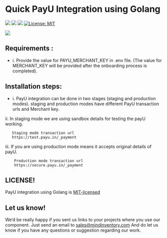 # Quick PayU Integration using Golang

<a href="https://travis-ci.org/Mindinventory/Golang-Paytm" style="pointer-events: none;" target="_blank"><img src="https://travis-ci.org/Mindinventory/Golang-PayU.svg?branch=master"></a>
<a href="https://godoc.org/fyne.io/fyne" style="pointer-events: none;" target="_blank"><img src="https://img.shields.io/badge/go-documentation-blue.svg"></a>
<a href="https://goreportcard.com/report/github.com/Mindinventory/Golang-PayU" style="pointer-events: none;" target="_blank"><img src="https://goreportcard.com/badge/github.com/Mindinventory/Golang-PayU"></a>
[![License: MIT](https://img.shields.io/badge/License-MIT-yellow.svg)](https://github.com/mindinventory/Golang-PayU/blob/master/LICENSE)

<img src="https://raw.githubusercontent.com/Mindinventory/Golang-PayU/master/payU.png">

## Requirements : 
 
* i.  Provide the value for PAYU_MERCHANT_KEY in .env file. (The value for MERCHANT_KEY will be provided after the onboarding process is completed).
      
## Installation steps:

* i. PayU integration can be done in two stages (staging and production modes).
           staging and production modes have different PayU transaction urls and Merchant key.

ii. In staging mode we are using sandbox details for testing the payU working.
       
       Staging mode transaction url 
       https://test.payu.in/_payment
        
iii. If you are using production mode means it accepts original details of payU. 
  
        Production mode transaction url    
        https://secure.payu.in/_payment    
    
## LICENSE!

PayU integration using Golang is [MIT-licensed](https://github.com/mindinventory/Golang-PayU/blob/master/LICENSE)

## Let us know!
We’d be really happy if you sent us links to your projects where you use our component. Just send an email to sales@mindinventory.com And do let us know if you have any questions or suggestion regarding our work.
      
